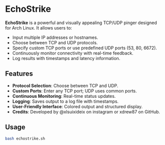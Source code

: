 # EchoStrike

**EchoStrike** is a powerful and visually appealing TCP/UDP pinger designed for Arch Linux. It allows users to:

- Input multiple IP addresses or hostnames.
- Choose between TCP and UDP protocols.
- Specify custom TCP ports or use predefined UDP ports (53, 80, 6672).
- Continuously monitor connectivity with real-time feedback.
- Log results with timestamps and latency information.

## Features

- **Protocol Selection**: Choose between TCP and UDP.
- **Custom Ports**: Enter any TCP port; UDP uses common ports.
- **Continuous Monitoring**: Real-time status updates.
- **Logging**: Saves output to a log file with timestamps.
- **User-Friendly Interface**: Colored output and structured display.
- **Credits**: Developed by @xlsuixideix on instagram or xdrew87 on GitHub.

## Usage

```bash
bash echostrike.sh
